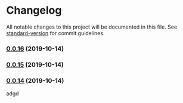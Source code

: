 # Changelog

All notable changes to this project will be documented in this file. See [standard-version](https://github.com/conventional-changelog/standard-version) for commit guidelines.

### [0.0.16](https://github.com/lydemann/Todo-monorepo/compare/v0.0.15...v0.0.16) (2019-10-14)

### [0.0.15](https://github.com/lydemann/Todo-monorepo/compare/v0.0.14...v0.0.15) (2019-10-14)

### [0.0.14](https://github.com/lydemann/Todo-monorepo/compare/v0.0.13...v0.0.14) (2019-10-14)

adgd
